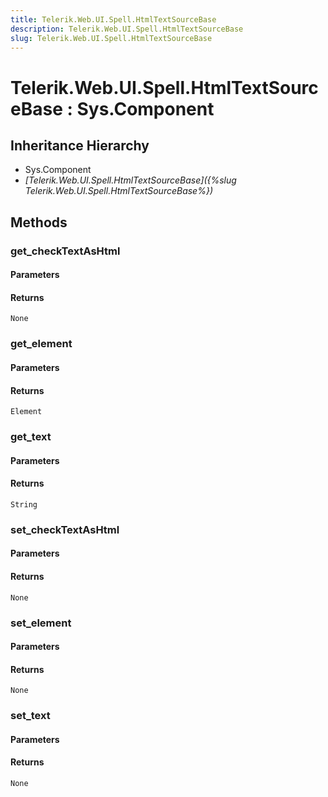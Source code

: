 ```yaml
---
title: Telerik.Web.UI.Spell.HtmlTextSourceBase
description: Telerik.Web.UI.Spell.HtmlTextSourceBase
slug: Telerik.Web.UI.Spell.HtmlTextSourceBase
---
```


# Telerik.Web.UI.Spell.HtmlTextSourceBase : Sys.Component 

## Inheritance Hierarchy

* Sys.Component
* *[Telerik.Web.UI.Spell.HtmlTextSourceBase]({%slug Telerik.Web.UI.Spell.HtmlTextSourceBase%})*


## Methods

###  get_checkTextAsHtml

#### Parameters

#### Returns

`None` 

### get_element

#### Parameters

#### Returns

`Element` 

### get_text

#### Parameters

#### Returns

`String` 

### set_checkTextAsHtml

#### Parameters

#### Returns

`None` 

### set_element

#### Parameters

#### Returns

`None` 

### set_text

#### Parameters

#### Returns

`None` 



